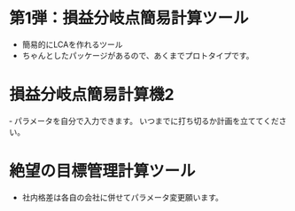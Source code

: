 # 第1弾：損益分岐点簡易計算ツール
- 簡易的にLCAを作れるツール
- ちゃんとしたパッケージがあるので、あくまでプロトタイプです。
# 損益分岐点簡易計算機2
‐ パラメータを自分で入力できます。
いつまでに打ち切るか計画を立ててください。

# 絶望の目標管理計算ツール
- 社内格差は各自の会社に併せてパラメータ変更願います。

